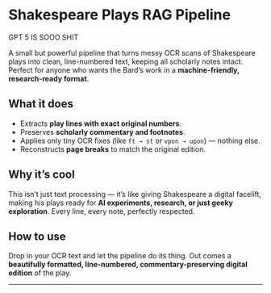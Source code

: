 # Shakespeare Plays RAG Pipeline
 
GPT 5 IS SOOO SHIT

A small but powerful pipeline that turns messy OCR scans of Shakespeare plays into clean, line-numbered text, keeping all scholarly notes intact. Perfect for anyone who wants the Bard’s work in a **machine-friendly, research-ready format**.

## What it does
- Extracts **play lines with exact original numbers**.  
- Preserves **scholarly commentary and footnotes**.  
- Applies only tiny OCR fixes (like `ft → st` or `vpon → upon`) — nothing else.  
- Reconstructs **page breaks** to match the original edition.  

## Why it’s cool
This isn’t just text processing — it’s like giving Shakespeare a digital facelift, making his plays ready for **AI experiments, research, or just geeky exploration**. Every line, every note, perfectly respected.  

## How to use
Drop in your OCR text and let the pipeline do its thing. Out comes a **beautifully formatted, line-numbered, commentary-preserving digital edition** of the play.  

---

